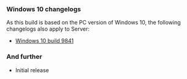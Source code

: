 ### Windows 10 changelogs
As this build is based on the PC version of Windows 10, the following changelogs also apply to Server:
- [Windows 10 build 9841](http://changewindows.org/build/9841/pc)

### And further
- Initial release